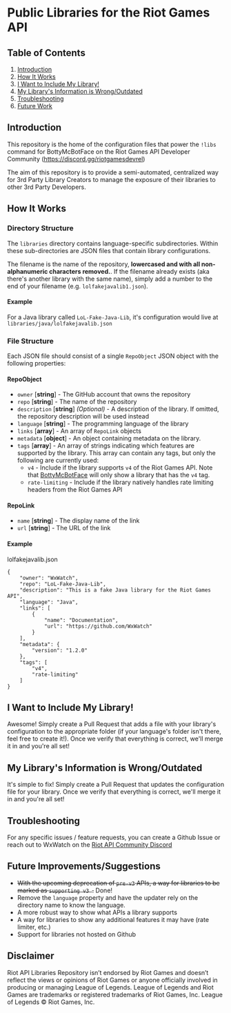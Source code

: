# Public Libraries for the Riot Games API

## Table of Contents
1. [Introduction](#introduction)
2. [How It Works](#how-it-works)
2. [I Want to Include My Library!](#i-want-to-include-my-library)
3. [My Library's Information is Wrong/Outdated](#my-librarys-information-is-wrongoutdated)
4. [Troubleshooting](#troubleshooting)
5. [Future Work](#future-improvementssuggestions)

## Introduction
This repository is the home of the configuration files that power the `!libs` command for BottyMcBotFace on the Riot Games API Developer Community (https://discord.gg/riotgamesdevrel)

The aim of this repository is to provide a semi-automated, centralized way for 3rd Party Library Creators to manage the exposure of their libraries to other 3rd Party Developers.

## How It Works
### Directory Structure
The `libraries` directory contains language-specific subdirectories. Within these sub-directories are JSON files that contain library configurations. 

The filename is the name of the repository, **lowercased and with all non-alphanumeric characters removed.**. If the filename already exists (aka there's another library with the same name), simply add a number to the end of your filename (e.g. `lolfakejavalib1.json`).

#### Example
For a Java library called `LoL-Fake-Java-Lib`, it's configuration would live at `libraries/java/lolfakejavalib.json`

### File Structure
Each JSON file should consist of a single `RepoObject` JSON object with the following properties:

#### RepoObject
- `owner` [**string**] - The GitHub account that owns the repository
- `repo` [**string**] - The name of the repository
- `description` [**string**] _(Optional)_ -  A description of the library. If omitted, the repository description will be used instead
- `language` [**string**] - The programming language of the library
- `links` [**array**] - An array of `RepoLink` objects
- `metadata` [**object**] - An object containing metadata on the library.
- `tags` [**array**] - An array of strings indicating which features are supported by the library. This array can contain any tags, but only the following are currently used:
  - `v4` - Include if the library supports `v4` of the Riot Games API. Note that [BottyMcBotFace](https://github.com/Querijn/BottyMcBotface) will only show a library that has the `v4` tag.
  - `rate-limiting` - Include if the library natively handles rate limiting headers from the Riot Games API

#### RepoLink
- `name` [**string**] - The display name of the link
- `url` [**string**] - The URL of the link

#### Example
lolfakejavalib.json
```
{
    "owner": "WxWatch",
    "repo": "LoL-Fake-Java-Lib",
    "description": "This is a fake Java library for the Riot Games API",
    "language": "Java",
    "links": [
        {
            "name": "Documentation",
            "url": "https://github.com/WxWatch"
        }
    ],
    "metadata": {
        "version": "1.2.0"
    },
    "tags": [
        "v4",
        "rate-limiting"
    ]
}
```

## I Want to Include My Library!
Awesome! Simply create a Pull Request that adds a file with your library's configuration to the appropriate folder (if your language's folder isn't there, feel free to create it!). Once we verify that everything is correct, we'll merge it in and you're all set!

## My Library's Information is Wrong/Outdated
It's simple to fix! Simply create a Pull Request that updates the configuration file for your library. Once we verify that everything is correct, we'll merge it in and you're all set!

## Troubleshooting
For any specific issues / feature requests, you can create a Github Issue or reach out to WxWatch on the [Riot API Community Discord](https://discord.gg/riotapi)

## Future Improvements/Suggestions
- ~~With the upcoming deprecation of `pre-v3` APIs, a way for libraries to be marked as `supporting v3 `.~~ Done!
- Remove the `language` property and have the updater rely on the directory name to know the language.
- A more robust way to show what APIs a library supports
- A way for libraries to show any additional features it may have (rate limiter, etc.)
- Support for libraries not hosted on Github

## Disclaimer
Riot API Libraries Repository isn’t endorsed by Riot Games and doesn’t reflect the views or opinions of Riot Games
or anyone officially involved in producing or managing League of Legends. League of Legends and Riot Games are
trademarks or registered trademarks of Riot Games, Inc. League of Legends © Riot Games, Inc.
